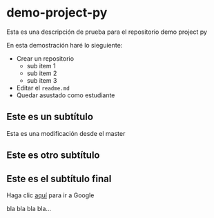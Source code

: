 ﻿# demo-project-py
Esta es una descripción de prueba para el repositorio demo project py

En esta demostración haré lo sieguiente:

* Crear un repositorio
  - sub item 1
  - sub item 2
  - sub item 3
* Editar el `readme.md`
* Quedar asustado como estudiante

## Este es un subtítulo
   Esta es una modificación desde el master

## Este es otro subtítulo


## Este es el subtítulo final

Haga clic [aquí](https://www.google.com) para ir a Google

bla bla bla bla...
